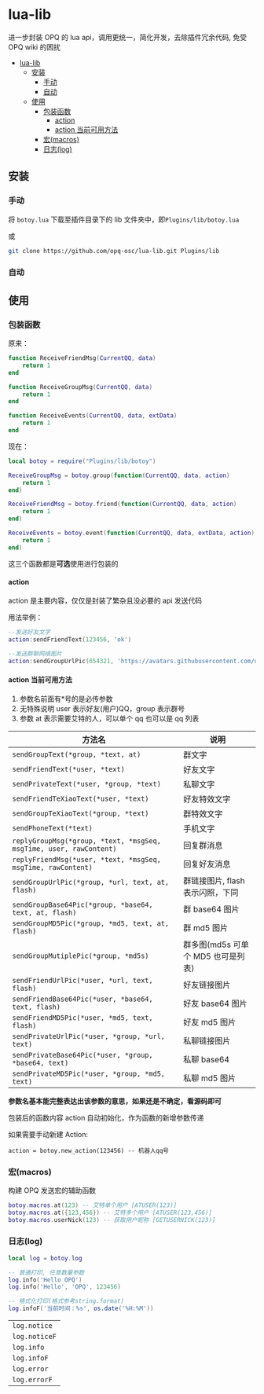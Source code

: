 # lua-lib

进一步封装 OPQ 的 lua api，调用更统一，简化开发，去除插件冗余代码, 免受 OPQ wiki 的困扰

<!--ts-->
* [lua-lib](#lua-lib)
   * [安装](#安装)
      * [手动](#手动)
      * [自动](#自动)
   * [使用](#使用)
      * [包装函数](#包装函数)
         * [action](#action)
         * [action 当前可用方法](#action-当前可用方法)
      * [宏(macros)](#宏macros)
      * [日志(log)](#日志log)

<!-- Added by: wongxy, at: Fri Jul 30 11:29:26 CST 2021 -->

<!--te-->

## 安装

### 手动

将 `botoy.lua` 下载至插件目录下的 lib 文件夹中，即`Plugins/lib/botoy.lua`

或

```bash
git clone https://github.com/opq-osc/lua-lib.git Plugins/lib
```

### 自动

## 使用

### 包装函数

原来：

```lua
function ReceiveFriendMsg(CurrentQQ, data)
	return 1
end

function ReceiveGroupMsg(CurrentQQ, data)
	return 1
end

function ReceiveEvents(CurrentQQ, data, extData)
	return 1
end
```

现在：

```lua
local botoy = require("Plugins/lib/botoy")

ReceiveGroupMsg = botoy.group(function(CurrentQQ, data, action)
	return 1
end)

ReceiveFriendMsg = botoy.friend(function(CurrentQQ, data, action)
	return 1
end)

ReceiveEvents = botoy.event(function(CurrentQQ, data, extData, action)
	return 1
end)
```

这三个函数都是**可选**使用进行包装的

#### action

action 是主要内容，仅仅是封装了繁杂且没必要的 api 发送代码

用法举例：

```lua
--发送好友文字
action:sendFriendText(123456, 'ok')

--发送群聊网络图片
action:sendGroupUrlPic(654321, 'https://avatars.githubusercontent.com/u/82746709?s=200&v=4')
```

#### action 当前可用方法

1. 参数名前面有\*号的是必传参数
2. 无特殊说明 user 表示好友(用户)QQ，group 表示群号
3. 参数 at 表示需要艾特的人，可以单个 qq 也可以是 qq 列表

| 方法名                                                             | 说明                               |
| ------------------------------------------------------------------ | ---------------------------------- |
| `sendGroupText(*group, *text, at)`                                 | 群文字                             |
| `sendFriendText(*user, *text)`                                     | 好友文字                           |
| `sendPrivateText(*user, *group, *text)`                            | 私聊文字                           |
| `sendFriendTeXiaoText(*user, *text)`                               | 好友特效文字                       |
| `sendGroupTeXiaoText(*group, *text)`                               | 群特效文字                         |
| `sendPhoneText(*text)`                                             | 手机文字                           |
| `replyGroupMsg(*group, *text, *msgSeq, msgTime, user, rawContent)` | 回复群消息                         |
| `replyFriendMsg(*user, *text, *msgSeq, msgTime, rawContent)`       | 回复好友消息                       |
| `sendGroupUrlPic(*group, *url, text, at, flash)`                   | 群链接图片, flash 表示闪照，下同   |
| `sendGroupBase64Pic(*group, *base64, text, at, flash)`             | 群 base64 图片                     |
| `sendGroupMD5Pic(*group, *md5, text, at, flash)`                   | 群 md5 图片                        |
| `sendGroupMutiplePic(*group, *md5s)`                               | 群多图(md5s 可单个 MD5 也可是列表) |
| `sendFriendUrlPic(*user, *url, text, flash)`                       | 好友链接图片                       |
| `sendFriendBase64Pic(*user, *base64, text, flash)`                 | 好友 base64 图片                   |
| `sendFriendMD5Pic(*user, *md5, text, flash)`                       | 好友 md5 图片                      |
| `sendPrivateUrlPic(*user, *group, *url, text)`                     | 私聊链接图片                       |
| `sendPrivateBase64Pic(*user, *group, *base64, text)`               | 私聊 base64                        |
| `sendPrivateMD5Pic(*user, *group, *md5, text)`                     | 私聊 md5 图片                      |

**参数名基本能完整表达出该参数的意思，如果还是不确定，看源码即可**

包装后的函数内容 action 自动初始化，作为函数的新增参数传递

如果需要手动新建 Action:

```
action = botoy.new_action(123456) -- 机器人qq号
```

### 宏(macros)

构建 OPQ 发送宏的辅助函数

```lua
botoy.macros.at(123) -- 艾特单个用户 [ATUSER(123)]
botoy.macros.at({123,456}) -- 艾特多个用户 [ATUSER(123,456)]
botoy.macros.userNick(123) -- 获取用户昵称 [GETUSERNICK(123)]
```

### 日志(log)

```lua
local log = botoy.log

-- 普通打印, 任意数量参数
log.info('Hello OPQ')
log.info('Hello', 'OPQ', 123456)

-- 格式化打印(格式参考string.format)
log.infoF('当前时间：%s', os.date('%H:%M'))
```

|               |
| ------------- |
| `log.notice`  |
| `log.noticeF` |
| `log.info`    |
| `log.infoF`   |
| `log.error`   |
| `log.errorF`  |
